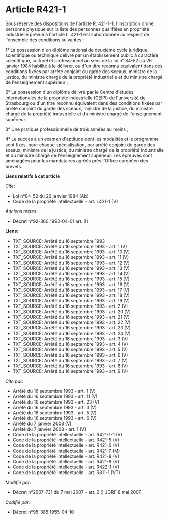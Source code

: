 # Article R421-1

Sous réserve des dispositions de l'article R. 421-1-1, l'inscription d'une personne physique sur la liste des personnes
qualifiées en propriété industrielle prévue à l'article L. 421-1 est subordonnée au respect de l'ensemble des conditions
suivantes : 

1° La possession d'un diplôme national de deuxième cycle juridique, scientifique ou technique délivré par un établissement
public à caractère scientifique, culturel et professionnel au sens de la loi n° 84-52 du 26 janvier 1984 habilité à le
délivrer, ou d'un titre reconnu équivalent dans des conditions fixées par arrêté conjoint du garde des sceaux, ministre de la
justice, du ministre chargé de la propriété industrielle et du ministre chargé de l'enseignement supérieur ; 

2° La possession d'un diplôme délivré par le Centre d'études internationales de la propriété industrielle (CEIPI) de
l'université de Strasbourg ou d'un titre reconnu équivalent dans des conditions fixées par arrêté conjoint du garde des
sceaux, ministre de la justice, du ministre chargé de la propriété industrielle et du ministre chargé de l'enseignement
supérieur ; 

3° Une pratique professionnelle de trois années au moins ; 

4° Le succès à un examen d'aptitude dont les modalités et le programme sont fixés, pour chaque spécialisation, par arrêté
conjoint du garde des sceaux, ministre de la justice, du ministre chargé de la propriété industrielle et du ministre chargé
de l'enseignement supérieur. Les épreuves sont aménagées pour les mandataires agréés près l'Office européen des brevets.

**Liens relatifs à cet article**

_Cite_:

  - Loi n°84-52 du 26 janvier 1984 (Ab)
  - Code de la propriété intellectuelle - art. L421-1 (V)

_Anciens textes_:

  - Décret n°92-360 1992-04-01 art. 1 I

**Liens**:

  - TXT_SOURCE: Arrêté du 16 septembre 1993
  - TXT_SOURCE: Arrêté du 16 septembre 1993 - art. 1 (V)
  - TXT_SOURCE: Arrêté du 16 septembre 1993 - art. 10 (V)
  - TXT_SOURCE: Arrêté du 16 septembre 1993 - art. 11 (V)
  - TXT_SOURCE: Arrêté du 16 septembre 1993 - art. 12 (V)
  - TXT_SOURCE: Arrêté du 16 septembre 1993 - art. 13 (V)
  - TXT_SOURCE: Arrêté du 16 septembre 1993 - art. 14 (V)
  - TXT_SOURCE: Arrêté du 16 septembre 1993 - art. 15 (V)
  - TXT_SOURCE: Arrêté du 16 septembre 1993 - art. 16 (V)
  - TXT_SOURCE: Arrêté du 16 septembre 1993 - art. 17 (V)
  - TXT_SOURCE: Arrêté du 16 septembre 1993 - art. 18 (V)
  - TXT_SOURCE: Arrêté du 16 septembre 1993 - art. 19 (V)
  - TXT_SOURCE: Arrêté du 16 septembre 1993 - art. 2 (V)
  - TXT_SOURCE: Arrêté du 16 septembre 1993 - art. 20 (V)
  - TXT_SOURCE: Arrêté du 16 septembre 1993 - art. 21 (V)
  - TXT_SOURCE: Arrêté du 16 septembre 1993 - art. 22 (V)
  - TXT_SOURCE: Arrêté du 16 septembre 1993 - art. 23 (V)
  - TXT_SOURCE: Arrêté du 16 septembre 1993 - art. 24 (V)
  - TXT_SOURCE: Arrêté du 16 septembre 1993 - art. 3 (V)
  - TXT_SOURCE: Arrêté du 16 septembre 1993 - art. 4 (V)
  - TXT_SOURCE: Arrêté du 16 septembre 1993 - art. 5 (V)
  - TXT_SOURCE: Arrêté du 16 septembre 1993 - art. 6 (V)
  - TXT_SOURCE: Arrêté du 16 septembre 1993 - art. 7 (V)
  - TXT_SOURCE: Arrêté du 16 septembre 1993 - art. 8 (V)
  - TXT_SOURCE: Arrêté du 16 septembre 1993 - art. 9 (V)

_Cité par_:

  - Arrêté du 16 septembre 1993 - art. 1 (V)
  - Arrêté du 16 septembre 1993 - art. 11 (V)
  - Arrêté du 16 septembre 1993 - art. 23 (V)
  - Arrêté du 16 septembre 1993 - art. 3 (V)
  - Arrêté du 16 septembre 1993 - art. 5 (V)
  - Arrêté du 16 septembre 1993 - art. 6 (V)
  - Arrêté du 7 janvier 2008 (V)
  - Arrêté du 7 janvier 2008 - art. 1 (V)
  - Code de la propriété intellectuelle - art. R421-1-1 (V)
  - Code de la propriété intellectuelle - art. R421-5 (V)
  - Code de la propriété intellectuelle - art. R421-6 (V)
  - Code de la propriété intellectuelle - art. R421-7 (M)
  - Code de la propriété intellectuelle - art. R421-8 (V)
  - Code de la propriété intellectuelle - art. R421-9 (V)
  - Code de la propriété intellectuelle - art. R422-1 (V)
  - Code de la propriété intellectuelle - art. R811-1 (VT)

_Modifié par_:

  - Décret n°2007-731 du 7 mai 2007 - art. 2 () JORF 8 mai 2007

_Codifié par_:

  - Décret n°95-385 1955-04-10
